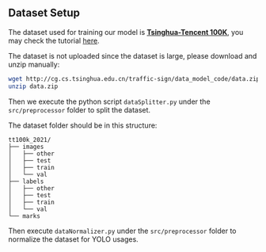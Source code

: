## Dataset Setup

The dataset used for training our model is [**Tsinghua-Tencent 100K**](https://cg.cs.tsinghua.edu.cn/traffic-sign/), you may check the tutorial [here](https://cg.cs.tsinghua.edu.cn/traffic-sign/tutorial.html).

The dataset is not uploaded since the dataset is large, please download and unzip manually:

```sh
wget http://cg.cs.tsinghua.edu.cn/traffic-sign/data_model_code/data.zip
unzip data.zip
```

Then we execute the python script `dataSplitter.py` under the `src/preprocessor` folder to split the dataset.

The dataset folder should be in this structure:

```
tt100k_2021/
├── images
│   ├── other
│   ├── test
│   ├── train
│   └── val
├── labels
│   ├── other
│   ├── test
│   ├── train
│   └── val
└── marks
```

Then execute `dataNormalizer.py` under the `src/preprocessor` folder to normalize the dataset for YOLO usages.